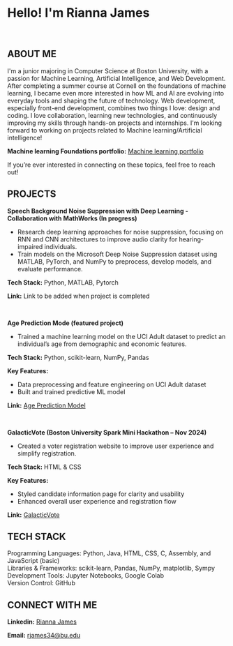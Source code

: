 
<h1> Hello! I'm Rianna James </h1>
<br>

## ABOUT ME 

I'm a junior majoring in Computer Science at Boston University, with a passion for Machine Learning, Artificial Intelligence, and Web Development. After completing a summer course at Cornell on the foundations of machine learning, I became even more interested in how ML and AI are evolving into everyday tools and shaping the future of technology. Web development, especially front-end development, combines two things I love: design and coding. I love collaboration, learning new technologies, and continuously improving my skills through hands-on projects and internships. I'm looking forward to working on projects related to Machine learning/Artificial intelligence!

**Machine learning Foundations portfolio:**  <a href = "https://github.com/RJames34/Machine-learning-portfolio-Cornell"> Machine learning portfolio </a>

If you’re ever interested in connecting on these topics, feel free to reach out!

## PROJECTS 
**Speech Background Noise Suppression with Deep Learning - Collaboration with MathWorks (In progress)** 
- Research deep learning approaches for noise suppression, focusing on RNN and CNN architectures to improve audio clarity for hearing-impaired individuals.   
- Train models on the Microsoft Deep Noise Suppression dataset using MATLAB, PyTorch, and NumPy to preprocess, develop models, and evaluate performance.
   
**Tech Stack:** Python, MATLAB, Pytorch
   
**Link:** Link to be added when project is completed

<br>

 **Age Prediction Mode (featured project)** 
- Trained a machine learning model on the UCI Adult dataset to predict an individual’s age from demographic and economic features.
 
**Tech Stack:** Python, scikit-learn, NumPy, Pandas
  
**Key Features:**  
- Data preprocessing and feature engineering on UCI Adult dataset  
- Built and trained predictive ML model
 
**Link:** <a href="https://github.com/RJames34/My-Breakthrough-Tech-Portfolio/blob/89f67df628bdab42bca8795cfffcbd9a537227e0/DefineAndSolveMLProblem%20(4).ipynb">Age Prediction Model</a>

<br>

**GalacticVote (Boston University Spark Mini Hackathon – Nov 2024)**
- Created a voter registration website to improve user experience and simplify registration.
    
**Tech Stack:** HTML & CSS

**Key Features:**  
- Styled candidate information page for clarity and usability    
- Enhanced overall user experience and registration flow

**Link:** <a href="https://github.com/RJames34/GalacticVote">GalacticVote</a>  


## TECH STACK
Programming Languages: Python, Java, HTML, CSS, C, Assembly, and JavaScript (basic)    
Libraries & Frameworks: scikit-learn, Pandas, NumPy, matplotlib, Sympy    
Development Tools: Jupyter Notebooks, Google Colab    
Version Control: GitHub

## CONNECT WITH ME

**Linkedin:** <a href="https://www.linkedin.com/in/james-rianna/">Rianna James</a>

**Email:** rjames34@bu.edu</a>


<!--
**RJames34/RJames34** is a ✨ _special_ ✨ repository because its `README.md` (this file) appears on your GitHub profile.

Here are some ideas to get you started:

- 🔭 I’m currently working on ...
- 🌱 I’m currently learning ...
- 👯 I’m looking to collaborate on ...
- 🤔 I’m looking for help with ...
- 💬 Ask me about ...
- 📫 How to reach me: ...
- 😄 Pronouns: ...
- ⚡ Fun fact: ...
-->

